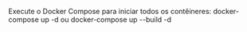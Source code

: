 Execute o Docker Compose para iniciar todos os contêineres:
docker-compose up -d 
ou 
docker-compose up --build -d
